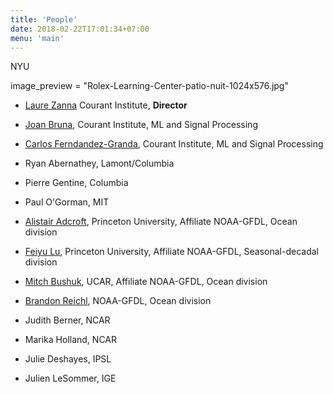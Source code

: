 ```yaml
---
title: 'People'
date: 2018-02-22T17:01:34+07:00
menu: 'main'
---
```


NYU 

image_preview = "Rolex-Learning-Center-patio-nuit-1024x576.jpg" 

- [Laure Zanna](https://laurezanna.github.io) Courant Institute, **Director** 


- [Joan Bruna](https://cims.nyu.edu/~bruna), Courant Institute, ML and Signal Processing

- [Carlos Ferndandez-Granda](https://cims.nyu.edu/~cfgranda), Courant Institute, ML and Signal Processing 

- Ryan Abernathey, Lamont/Columbia

- Pierre Gentine, Columbia

- Paul O'Gorman, MIT 

- [Alistair Adcroft](https://www.gfdl.noaa.gov/alistair-adcroft-homepage/), Princeton University, Affiliate NOAA-GFDL, Ocean division

- [Feiyu Lu](https://scholar.princeton.edu/feiyulu), Princeton University, Affiliate NOAA-GFDL, Seasonal-decadal division

- [Mitch Bushuk](https://www.gfdl.noaa.gov/mitch-bushuk/), UCAR, Affiliate NOAA-GFDL, Ocean division

- [Brandon Reichl](https://breichl.github.io/), NOAA-GFDL, Ocean division

- Judith Berner, NCAR

- Marika Holland, NCAR 

- Julie Deshayes, IPSL 

- Julien LeSommer, IGE 

